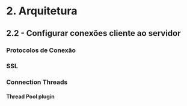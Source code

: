# 2. Arquitetura

## 2.2 - Configurar conexões cliente ao servidor

### Protocolos de Conexão

### SSL

### Connection Threads

#### Thread Pool plugin